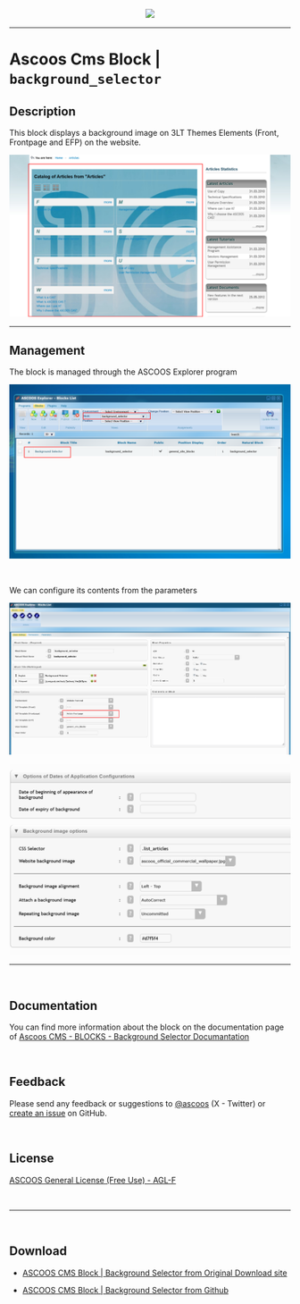 <p align="center"><img src="https://dl.ascoos.com/images/ascoos.png" /></p>

<hr />

# Ascoos Cms Block | `background_selector`


## Description

This block displays a background image on 3LT Themes Elements (Front, Frontpage and EFP) on the website.

<p align="center"><img src="help\background_selector_scr006.png" alt="latest comfor messages" /></p>


***

## Management

The block is managed through the ASCOOS Explorer program

<p align="center"><img src="help\background_selector_scr001.png" /></p>

<br>

We can configure its contents from the parameters

<p align="center"><img src="help\background_selector_scr002.png" /></p>

<p align="center"><img src="help\background_selector_scr007.png" /></p>

***

<br>

## Documentation

You can find more information about the block on the documentation page of [Ascoos CMS - BLOCKS - Background Selector Documantation](help/tutorial.en.md)

<br>

## Feedback

Please send any feedback or suggestions to [@ascoos](https://www.x.com/ascoos) (X - Twitter) or [create an issue](https://github.com/ascoos/background-selector/issues) on GitHub.

<br> 
 
## License

[ASCOOS General License (Free Use) - AGL-F](http://docs.ascoos.com/lics/ascoos/AGL-F.html)

<br>

***

<br>

## Download

- [ASCOOS CMS Block | Background Selector from Original Download site](https://dl.ascoos.com/cms/ascoos/ext/blocks/background_selector/ascoos-block-background-selector.zip)

- [ASCOOS CMS Block | Background Selector from Github](https://github.com/ascoos/background-selector/releases)